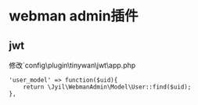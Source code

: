 # webman admin插件

## jwt

修改`config\plugin\tinywan\jwt\app.php

```
'user_model' => function($uid){
    return \Jyil\WebmanAdmin\Model\User::find($uid);
},
```